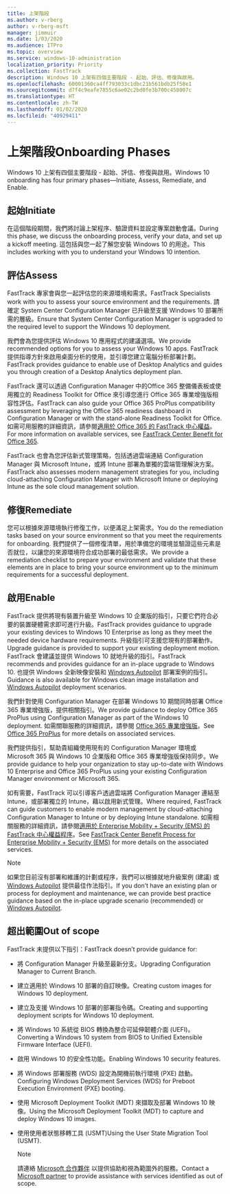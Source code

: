```yaml
---
title: 上架階段
ms.author: v-rberg
author: v-rberg-msft
manager: jimmuir
ms.date: 1/03/2020
ms.audience: ITPro
ms.topic: overview
ms.service: windows-10-administration
localization_priority: Priority
ms.collection: FastTrack
description: Windows 10 上架有四個主要階段 - 起始、評估、修復與啟用。
ms.openlocfilehash: 60001360ca4ff793033c1dbc21b561bdb25f58e1
ms.sourcegitcommit: d7f4c9eafe7855c6ae02c2bd0fe3b700c458007c
ms.translationtype: HT
ms.contentlocale: zh-TW
ms.lasthandoff: 01/02/2020
ms.locfileid: "40929411"
---
```

# <a name="onboarding-phases"></a><span data-ttu-id="734a2-103">上架階段</span><span class="sxs-lookup"><span data-stu-id="734a2-103">Onboarding Phases</span></span>

<span data-ttu-id="734a2-104">Windows 10 上架有四個主要階段 - 起始、評估、修復與啟用。</span><span class="sxs-lookup"><span data-stu-id="734a2-104">Windows 10 onboarding has four primary phases—Initiate, Assess, Remediate, and Enable.</span></span>

## <a name="initiate"></a><span data-ttu-id="734a2-105">起始</span><span class="sxs-lookup"><span data-stu-id="734a2-105">Initiate</span></span>

<span data-ttu-id="734a2-106">在這個階段期間，我們將討論上架程序、驗證資料並設定專案啟動會議。</span><span class="sxs-lookup"><span data-stu-id="734a2-106">During this phase, we discuss the onboarding process, verify your data, and set up a kickoff meeting.</span></span> <span data-ttu-id="734a2-107">這包括與您一起了解您安裝 Windows 10 的用途。</span><span class="sxs-lookup"><span data-stu-id="734a2-107">This includes working with you to understand your Windows 10 intention.</span></span>

## <a name="assess"></a><span data-ttu-id="734a2-108">評估</span><span class="sxs-lookup"><span data-stu-id="734a2-108">Assess</span></span>

<span data-ttu-id="734a2-109">FastTrack 專家會與您一起評估您的來源環境和需求。</span><span class="sxs-lookup"><span data-stu-id="734a2-109">FastTrack Specialists work with you to assess your source environment and the requirements.</span></span> <span data-ttu-id="734a2-110">請確定 System Center Configuration Manager 已升級至支援 Windows 10 部署所需的層級。</span><span class="sxs-lookup"><span data-stu-id="734a2-110">Ensure that System Center Configuration Manager is upgraded to the required level to support the Windows 10 deployment.</span></span> 

<span data-ttu-id="734a2-111">我們會為您提供評估 Windows 10 應用程式的建議選項。</span><span class="sxs-lookup"><span data-stu-id="734a2-111">We provide recommended options for you to assess your Windows 10 apps.</span></span> <span data-ttu-id="734a2-112">FastTrack 提供指導方針來啟用桌面分析的使用，並引導您建立電腦分析部署計劃。</span><span class="sxs-lookup"><span data-stu-id="734a2-112">FastTrack provides guidance to enable use of Desktop Analytics and guides you through creation of a Desktop Analytics deployment plan.</span></span>

<span data-ttu-id="734a2-113">FastTrack 還可以透過 Configuration Manager 中的Office 365 整備儀表板或使用獨立的 Readiness Toolkit for Office 來引導您進行 Office 365 專業增強版相容性評估。</span><span class="sxs-lookup"><span data-stu-id="734a2-113">FastTrack can also guide your Office 365 ProPlus compatibility assessment by leveraging the Office 365 readiness dashboard in Configuration Manager or with the stand-alone Readiness Toolkit for Office.</span></span> <span data-ttu-id="734a2-114">如需可用服務的詳細資訊，請參閱[適用於 Office 365 的 FastTrack 中心權益](O365-fasttrack-benefit-for-office-365.md)。</span><span class="sxs-lookup"><span data-stu-id="734a2-114">For more information on available services, see [FastTrack Center Benefit for Office 365](O365-fasttrack-benefit-for-office-365.md).</span></span> 

<span data-ttu-id="734a2-115">FastTrack 也會為您評估新式管理策略，包括透過雲端連結 Configuration Manager 與 Microsoft Intune，或將 Intune 部署為單獨的雲端管理解決方案。</span><span class="sxs-lookup"><span data-stu-id="734a2-115">FastTrack also assesses modern management strategies for you, including cloud-attaching Configuration Manager with Microsoft Intune or deploying Intune as the sole cloud management solution.</span></span>

## <a name="remediate"></a><span data-ttu-id="734a2-116">修復</span><span class="sxs-lookup"><span data-stu-id="734a2-116">Remediate</span></span>

<span data-ttu-id="734a2-117">您可以根據來源環境執行修復工作，以便滿足上架需求。</span><span class="sxs-lookup"><span data-stu-id="734a2-117">You do the remediation tasks based on your source environment so that you meet the requirements for onboarding.</span></span> <span data-ttu-id="734a2-118">我們提供了一個修復清單，用於準備您的環境並驗證這些元素是否就位，以讓您的來源環境符合成功部署的最低需求。</span><span class="sxs-lookup"><span data-stu-id="734a2-118">We provide a remediation checklist to prepare your environment and validate that these elements are in place to bring your source environment up to the minimum requirements for a successful deployment.</span></span> 

## <a name="enable"></a><span data-ttu-id="734a2-119">啟用</span><span class="sxs-lookup"><span data-stu-id="734a2-119">Enable</span></span>

<span data-ttu-id="734a2-120">FastTrack 提供將現有裝置升級至 Windows 10 企業版的指引，只要它們符合必要的裝置硬體需求即可進行升級。</span><span class="sxs-lookup"><span data-stu-id="734a2-120">FastTrack provides guidance to upgrade your existing devices to Windows 10 Enterprise as long as they meet the needed device hardware requirements.</span></span> <span data-ttu-id="734a2-121">升級指引可支援您現有的部署動作。</span><span class="sxs-lookup"><span data-stu-id="734a2-121">Upgrade guidance is provided to support your existing deployment motion.</span></span> <span data-ttu-id="734a2-122">FastTrack 會建議並提供 Windows 10 就地升級的指引。</span><span class="sxs-lookup"><span data-stu-id="734a2-122">FastTrack recommends and provides guidance for an in-place upgrade to Windows 10.</span></span> <span data-ttu-id="734a2-123">也提供 Windows 全新映像安裝和 [Windows Autopilot](EMS-onboarding-phases.md#windows-autopilot) 部署案例的指引。</span><span class="sxs-lookup"><span data-stu-id="734a2-123">Guidance is also available for Windows clean image installation and [Windows Autopilot](EMS-onboarding-phases.md#windows-autopilot) deployment scenarios.</span></span> 

<span data-ttu-id="734a2-124">我們針對使用 Configuration Manager 在部署 Windows 10 期間同時部署 Office 365 專業增強版，提供相關指引。</span><span class="sxs-lookup"><span data-stu-id="734a2-124">We provide guidance to deploy Office 365 ProPlus using Configuration Manager as part of the Windows 10 deployment.</span></span> <span data-ttu-id="734a2-125">如需關聯服務的詳細資訊，請參閱 [Office 365 專業增強版](O365-onboarding-and-migration.md#office-365-proplus)。</span><span class="sxs-lookup"><span data-stu-id="734a2-125">See [Office 365 ProPlus](O365-onboarding-and-migration.md#office-365-proplus) for more details on associated services.</span></span>

<span data-ttu-id="734a2-126">我們提供指引，幫助貴組織使用現有的 Configuration Manager 環境或 Microsoft 365 與 Windows 10 企業版和 Office 365 專業增強版保持同步。</span><span class="sxs-lookup"><span data-stu-id="734a2-126">We provide guidance to help your organization to stay up-to-date with Windows 10 Enterprise and Office 365 ProPlus using your existing Configuration Manager environment or Microsoft 365.</span></span>

<span data-ttu-id="734a2-127">如有需要，FastTrack 可以引導客戶透過雲端將 Configuration Manager 連結至 Intune，或部署獨立的 Intune，藉以啟用新式管理。</span><span class="sxs-lookup"><span data-stu-id="734a2-127">Where required, FastTrack can guide customers to enable modern management by cloud-attaching Configuration Manager to Intune or by deploying Intune standalone.</span></span> <span data-ttu-id="734a2-128">如需相關服務的詳細資訊，請參閱[適用於 Enterprise Mobility + Security (EMS) 的 FastTrack 中心權益程序](EMS-fasttrack-process.md)。</span><span class="sxs-lookup"><span data-stu-id="734a2-128">See [FastTrack Center Benefit Process for Enterprise Mobility + Security (EMS)](EMS-fasttrack-process.md) for more details on the associated services.</span></span>

> [!NOTE]
> <span data-ttu-id="734a2-129">如果您目前沒有部署和維護的計劃或程序，我們可以根據就地升級案例 (建議) 或 [Windows Autopilot](EMS-onboarding-phases.md#windows-autopilot) 提供最佳作法指引。</span><span class="sxs-lookup"><span data-stu-id="734a2-129">If you don’t have an existing plan or process for deployment and maintenance, we can provide best practice guidance based on the in-place upgrade scenario (recommended) or [Windows Autopilot](EMS-onboarding-phases.md#windows-autopilot).</span></span>

## <a name="out-of-scope"></a><span data-ttu-id="734a2-130">超出範圍</span><span class="sxs-lookup"><span data-stu-id="734a2-130">Out of scope</span></span>

<span data-ttu-id="734a2-131">FastTrack 未提供以下指引：</span><span class="sxs-lookup"><span data-stu-id="734a2-131">FastTrack doesn’t provide guidance for:</span></span>

- <span data-ttu-id="734a2-132">將 Configuration Manager 升級至最新分支。</span><span class="sxs-lookup"><span data-stu-id="734a2-132">Upgrading Configuration Manager to Current Branch.</span></span>
- <span data-ttu-id="734a2-133">建立適用於 Windows 10 部署的自訂映像。</span><span class="sxs-lookup"><span data-stu-id="734a2-133">Creating custom images for Windows 10 deployment.</span></span>
- <span data-ttu-id="734a2-134">建立及支援 Windows 10 部署的部署指令碼。</span><span class="sxs-lookup"><span data-stu-id="734a2-134">Creating and supporting deployment scripts for Windows 10 deployment.</span></span>
- <span data-ttu-id="734a2-135">將 Windows 10 系統從 BIOS 轉換為整合可延伸韌體介面 (UEFI)。</span><span class="sxs-lookup"><span data-stu-id="734a2-135">Converting a Windows 10 system from BIOS to Unified Extensible Firmware Interface (UEFI).</span></span>
- <span data-ttu-id="734a2-136">啟用 Windows 10 的安全性功能。</span><span class="sxs-lookup"><span data-stu-id="734a2-136">Enabling Windows 10 security features.</span></span> 
- <span data-ttu-id="734a2-137">將 Windows 部署服務 (WDS) 設定為開機前執行環境 (PXE) 啟動。</span><span class="sxs-lookup"><span data-stu-id="734a2-137">Configuring Windows Deployment Services (WDS) for Preboot Execution Environment (PXE) booting.</span></span>
- <span data-ttu-id="734a2-138">使用 Microsoft Deployment Toolkit (MDT) 來擷取及部署 Windows 10 映像。</span><span class="sxs-lookup"><span data-stu-id="734a2-138">Using the Microsoft Deployment Toolkit (MDT) to capture and deploy Windows 10 images.</span></span>
- <span data-ttu-id="734a2-139">使用使用者狀態移轉工具 (USMT)</span><span class="sxs-lookup"><span data-stu-id="734a2-139">Using the User State Migration Tool (USMT).</span></span>

  > [!NOTE]
  > <span data-ttu-id="734a2-140">請連絡 [Microsoft 合作夥伴](https://go.microsoft.com/fwlink/?linkid=2080150) 以提供協助和視為範圍外的服務。</span><span class="sxs-lookup"><span data-stu-id="734a2-140">Contact a [Microsoft partner](https://go.microsoft.com/fwlink/?linkid=2080150) to provide assistance with services identified as out of scope.</span></span>

 